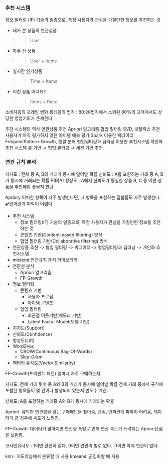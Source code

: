 ### 추천 시스템
정보 필터링 (IF) 기술의 일종으로, 특정 사용자가 관심을 가질만한 정보를 추천하는 것

- 내가 본 상품의 연관상품 
>> User
- 자주 산 상품
>> User + Items
- 실시간 인기상품
>> Time + Items
- 이런 상품 어때요?
>> Items + Reco

소비자층의 프레임 변화
롱테일의 법칙 : 80:20법칙에서 소외된 80%의 고객에서도 상당한 영업기회가 존재한다

추천 시스템의 역사
연관상품 추천
Apriori 알고리즘
 협업 필터링 
SVD, 넷플릭스 추천
사용자가 아직 평가하지 않은 아이템 예측 평가
Spark 이용한 빅데이터 
FrequentPattern-Growth, 행렬 분해
협업필터링과 딥러닝 이용한 추천시스템 
개인화 추천 시스템
룰 기반 → 협업 필터링 → 세션 기반 추천

### 연관 규칙 분석

지지도 : 전체 중 A, B의 거래가 동시에 일어날 확률
신뢰도 : A를 포함하는 거래 중 A, B가 동시에 거래되는 확률 P(B|A)
향상도 : A에서 신뢰도가 동일한 상품 B, C 중 어떤 상품을 추천해야 좋을지 판단

Apriory
어떠한 항목이 자주 발생한다면, 그 항목을 포함하는 집합들도 자주 발생한다.
✔️인과관계 파악이 어렵다

- 추천 시스템
  - 정보 필터링(IF) 기술의 일종으로, 특정 사용자가 관심을 가질만한 정보를 추천하는 것
  - 콘텐츠 기반(Content-based filtering) 방식
  - 협업 필터링 기반(Collaborative filtering) 방식
- 연관상품 추천 -> 협업 필터링 -> 빅데이터 -> 협업필터링과 딥러닝 -> 개인화 추천시스템
- mlxtend 연관규칙 분석 라이브러리
- 연관성 분석
  - Apriori 알고리즘
  - FP-Growth
- 정보 필터링
  - 콘텐츠 기반
    - 사용자 프로필
    - 아이템 콘텐츠
  - 협업 필터링
    - 최근접 이웃기반(메모리 기반)
    - Latent Factor Model(모델 기반)
- 지지도(Support)
- 신뢰도(Confidence)
- 향상도(Lift)
- Word2Vec
  - CBOW(Continuous Bag-Of-Words)
  - Skip-Gram
- 벡터의 유사도(Vector Similarity)

FP-Growth(프리퀀트 패턴):얼마나 자주 구매하는지

지지도: 전체 거래 횟수 중 A와 B의 거래가 동시에 일어날 확률
전체 거래 중에서 규칙에 포함된 항목들이 몇 건이나 발생되어 있는지 빈도수 계산.

신뢰도: A를 포함하는 거래중 A와 B가 동시에 거래되는 확률

Apriori: 유의한 연관성을 갖는 구매패턴을 찾아줌,
단점, 인과관계 파악이 어려움, 데이터가 클 경우에 속도가 느려짐.

FP-Growth: 데이터가 많아지면 연산량 폭발로 인해 연산 속도가 느려지는 Apriori단점을 보완함.

코사인유사도 : 1이면 완전히 같다. 0이면 연관이  별로 없다. -1이면 아예 연관이 없다.

knn : 지도학습에서 분류할 때 사용
kmeans: 군집화할 때 사용.

